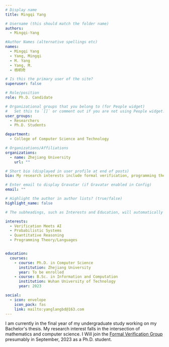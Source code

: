 ```yaml
---
# Display name
title: Mingqi Yang

# Username (this should match the folder name)
authors:
  - Mingqi-Yang

#Author Names (alternative spellings etc)
names:
  - Mingqi Yang
  - Yang, Mingqi
  - M. Yang
  - Yang, M.
  - 杨明奇

# Is this the primary user of the site?
superuser: false

# Role/position
role: Ph.D. Candidate

# Organizational groups that you belong to (for People widget)
#   Set this to `[]` or comment out if you are not using People widget.
user_groups:
  - Researchers
  - Ph.D. Students

department:
  - College of Computer Science and Technology

# Organizations/Affiliations
organizations:
  - name: Zhejiang University
    url: ""

# Short bio (displayed in user profile at end of posts)
bio: My research interests include formal verification, programming theory, and mathematical aspects of computer science.

# Enter email to display Gravatar (if Gravatar enabled in Config)
email: ""

# Highlight the author in author lists? (true/false)
highlight_name: false

# The subheadings, such as Interests and Education, will automatically translate depending on the language chosen in `config.yaml`. To customize the subheading text, see the Language page in the docs.

interests:
  - Verification Meets AI
  - Probabilistic Systems
  - Quantitative Reasoning
  - Programming Theory/Languages


education:
  courses:
    - course: Ph.D. in Computer Science
      institution: Zhejiang University
      year: To be enrolled
    - course: B.Sc. in Information and Computation
      institution: Wuhan University of Technology
      year: 2023

social:
  - icon: envelope
    icon_pack: fas
    link: mailto:yanglangbd@163.com
---
```


I am currently in the final year of my undergraduate study working on my Bachelor's thesis. My research interest falls in the intersection of mathematics and computer science. I Will join the [Formal Verification Group](/) presumably in September, 2023 as a Ph.D. student.
